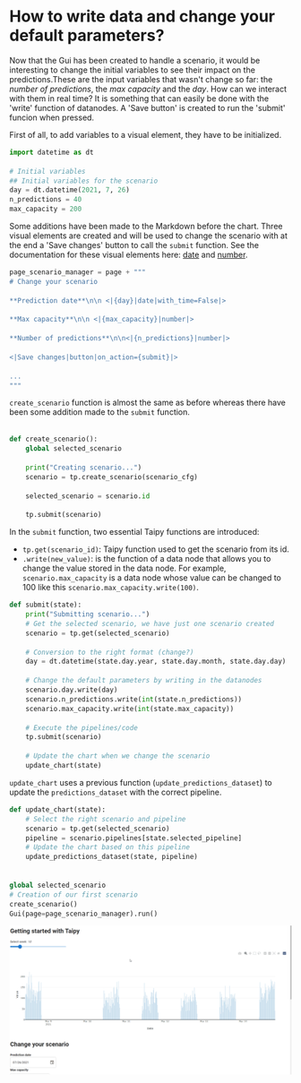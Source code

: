 # How to write data and change your default parameters?

Now that the Gui has been created to handle a scenario, it would be interesting to change the initial variables to see their impact on the predictions.These are the input variables that wasn't change so far: the *number of predictions*, the *max capacity* and the *day*. How can we interact with them in real time? It is something that can easily be done with the 'write' function of datanodes. A 'Save button' is created to run the 'submit' funcion when pressed.

First of all, to add variables to a visual element, they have to be initialized. 
```python
import datetime as dt

# Initial variables
## Initial variables for the scenario   
day = dt.datetime(2021, 7, 26)
n_predictions = 40
max_capacity = 200

```

Some additions have been made to the Markdown before the chart. Three visual elements are created and will be used to change the scenario with at the end a 'Save changes' button to call the `submit` function. See the documentation for these visual elements here: [date](https://didactic-broccoli-7da2dfd5.pages.github.io/manuals/gui/viselements/date/) and [number](https://didactic-broccoli-7da2dfd5.pages.github.io/manuals/gui/viselements/number/).

```python
page_scenario_manager = page + """
# Change your scenario

**Prediction date**\n\n <|{day}|date|with_time=False|>

**Max capacity**\n\n <|{max_capacity}|number|>

**Number of predictions**\n\n<|{n_predictions}|number|>

<|Save changes|button|on_action={submit}|>

...
"""

```

`create_scenario` function is almost the same as before whereas there have been some addition made to the `submit` function.

```python

def create_scenario():
    global selected_scenario

    print("Creating scenario...")
    scenario = tp.create_scenario(scenario_cfg)
  
    selected_scenario = scenario.id
  
    tp.submit(scenario)
```

In the `submit` function, two essential Taipy functions are introduced:
- `tp.get(scenario_id)`: Taipy function used to get the scenario from its id.
- `.write(new_value)`: is the function of a data node that allows you to change the value stored in the data node. For example, `scenario.max_capacity` is a data node whose value can be changed to 100 like this `scenario.max_capacity.write(100)`.

```python
def submit(state):
    print("Submitting scenario...")
    # Get the selected scenario, we have just one scenario created
    scenario = tp.get(selected_scenario)
    
    # Conversion to the right format (change?)
    day = dt.datetime(state.day.year, state.day.month, state.day.day)

    # Change the default parameters by writing in the datanodes
    scenario.day.write(day)
    scenario.n_predictions.write(int(state.n_predictions))
    scenario.max_capacity.write(int(state.max_capacity))

    # Execute the pipelines/code
    tp.submit(scenario)
    
    # Update the chart when we change the scenario
    update_chart(state)
```

`update_chart` uses a previous function (`update_predictions_dataset`) to update the `predictions_dataset` with the correct pipeline.

```python
def update_chart(state):
    # Select the right scenario and pipeline
    scenario = tp.get(selected_scenario)
    pipeline = scenario.pipelines[state.selected_pipeline]
    # Update the chart based on this pipeline
    update_predictions_dataset(state, pipeline)


global selected_scenario
# Creation of our first scenario
create_scenario()
Gui(page=page_scenario_manager).run()
```
![Alt Text](/steps/images/step_8_result.gif)
